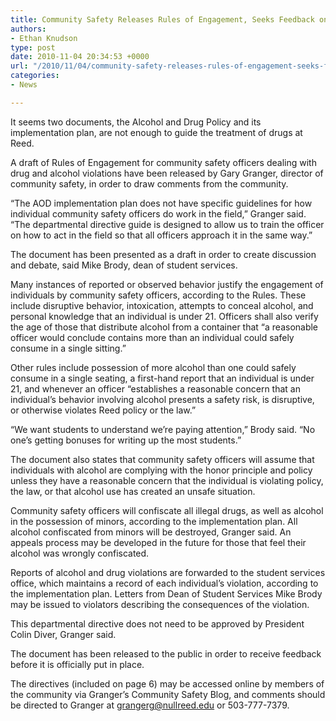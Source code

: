 ```yaml
---
title: Community Safety Releases Rules of Engagement, Seeks Feedback on First Draft
authors:
- Ethan Knudson
type: post
date: 2010-11-04 20:34:53 +0000
url: "/2010/11/04/community-safety-releases-rules-of-engagement-seeks-feedback-on-first-draft/"
categories:
- News

---
```

It seems two documents, the Alcohol and Drug Policy and its implementation plan, are not enough to guide the treatment of drugs at Reed.

A draft of Rules of Engagement for community safety officers dealing with drug and alcohol violations have been released by Gary Granger, director of community safety, in order to draw comments from the community.

“The AOD implementation plan does not have specific guidelines for how individual community safety officers do work in the field,” Granger said. “The departmental directive guide is designed to allow us to train the officer on how to act in the field so that all officers approach it in the same way.”

The document has been presented as a draft in order to create discussion and debate, said Mike Brody, dean of student services.

Many instances of reported or observed behavior justify the engagement of individuals by community safety officers, according to the Rules. These include disruptive behavior, intoxication, attempts to conceal alcohol, and personal knowledge that an individual is under 21. Officers shall also verify the age of those that distribute alcohol from a container that “a reasonable officer would conclude contains more than an individual could safely consume in a single sitting.”

Other rules include possession of more alcohol than one could safely consume in a single seating, a first-hand report that an individual is under 21, and whenever an officer “establishes a reasonable concern that an individual’s behavior involving alcohol presents a safety risk, is disruptive, or otherwise violates Reed policy or the law.”

“We want students to understand we’re paying attention,” Brody said. “No one’s getting bonuses for writing up the most students.”

The document also states that community safety officers will assume that individuals with alcohol are complying with the honor principle and policy unless they have a reasonable concern that the individual is violating policy, the law, or that alcohol use has created an unsafe situation.

Community safety officers will confiscate all illegal drugs, as well as alcohol in the possession of minors, according to the implementation plan. All alcohol confiscated from minors will be destroyed, Granger said. An appeals process may be developed in the future for those that feel their alcohol was wrongly confiscated.

Reports of alcohol and drug violations are forwarded to the student services office, which maintains a record of each individual’s violation, according to the implementation plan. Letters from Dean of Student Services Mike Brody may be issued to violators describing the consequences of the violation.

This departmental directive does not need to be approved by President Colin Diver, Granger said.

The document has been released to the public in order to receive feedback before it is officially put in place.

The directives (included on page 6) may be accessed online by members of the community via Granger’s Community Safety Blog, and comments should be directed to Granger at [&#x67;&#x72;&#x61;&#x6e;&#x67;&#x65;&#x72;&#x67;&#x40;<span class="oe_displaynone">null</span>&#x72;&#x65;&#x65;&#x64;&#x2e;&#x65;&#x64;&#x75;][1] or 503-777-7379.

 [1]: mailto:&#x67;&#x72;&#x61;&#x6e;&#x67;&#x65;&#x72;&#x67;&#x40;&#x72;&#x65;&#x65;&#x64;&#x2e;&#x65;&#x64;&#x75;